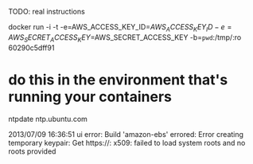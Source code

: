 TODO: real instructions

docker run -i -t -e=AWS_ACCESS_KEY_ID=$AWS_ACCESS_KEY_ID -e=AWS_SECRET_ACCESS_KEY=$AWS_SECRET_ACCESS_KEY -b=`pwd`:/tmp/:ro 60290c5dff91

# do this in the environment that's running your containers
ntpdate ntp.ubuntu.com

2013/07/09 16:36:51 ui error: Build 'amazon-ebs' errored: Error creating temporary keypair: Get https://<omitted>: x509: failed to load system roots and no roots provided

